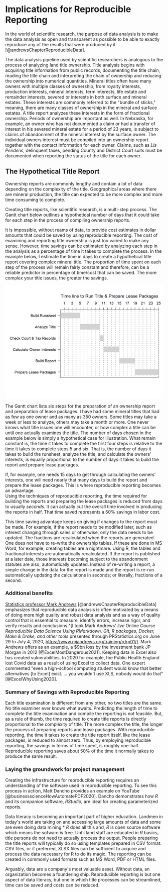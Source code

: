 # Implications for Reproducible Reporting 

In the world of scientific research, the purpose of data analysis is to make the data analysis as open and transparent as possible to be able to exactly reproduce any of the results that were produced by it [@andrewsChapterReproducibleData]. 

The data analysis pipeline used by scientific researchers is analogous to the process of analyzing land title ownership.  Title analysis begins with acquiring title information from public records, documenting the title chain, reading the title chain and interpreting the chain of ownership and reducing the ownership into numerical quantities.  Mineral titles often have many owners with multiple classes of ownership, from royalty interests, production interests, mineral interests, term interests, life estate and remainder interests, severed or interests in both surface and mineral estates.  These interests are commonly referred to the "bundle of sticks," meaning, there are many classes of ownership in the mineral and surface estates.  A title report analyzes these interests in the form of fractional ownership.  Periods of ownership are important as well.  In Nebraska, for example, an owner who has not documented a claim or had a transfer of interest in his severed mineral estate for a period of 23 years, is subject to claims of abandonment of the mineral interest by the surface owner.  The individual owners interest must be compiled into an ownership report together with the contact information for each owner.  Claims, such as *Lis Pendens*, delinquent taxes, pending County and District Court suits must be documented when reporting the status of the title for each owner.  

## The Hypothetical Title Report  

Ownership reports are commonly lengthy and contain a lot of data depending on the complexity of the title. Geographical areas where there are mineral production, the title can expected to be more complex and more time consuming to complete.

Creating title reports, like scientific research, is a multi-step process.  The Gantt chart below outlines a hypothetical number of days that it could take for each step in the process of compiling ownership reports.  

It is impossible, without reams of data, to provide cost estimates in dollar amounts that could be saved by using reproducible reporting.  The cost of examining and reporting title ownership is just too varied to make any sense.  However, time savings can be estimated by analyzing each step in the analysis as a percentage of time it takes to complete the process.  In the example below, I estimate the time in days to create a hypothetical title report covering complex mineral title.  The proportion of time spent on each step of the process will remain fairly constant and therefore, can be a reliable predictor in percentage of time/cost that can be saved. The more complex your title issues, the greater the savings.   

<img src="01-intro_files/figure-html/nice-fig-1.png" width="672" />

The Gantt chart lists six steps for the preparation of an ownership report and preparation of lease packages.  I have had some mineral titles that had as few as one owner and as many as 350 owners.  Some titles may take a week or less to analyze, others may take a month or more.  One never knows what title issues one will encounter, or how complex a title can be until one actually examines the title.  The number of days chosen in the example below is simply a hypothetical case for illustration.  What remain constant is, the time it takes to complete the first four steps is relative to the time it takes to complete steps 5 and six.  That is, the number of days it takes to build the runsheet, analyze the title, and calculate the owners' interests, is equally proportional to the number of days it takes to build the report and prepare lease packages.

If, for example, one needs 15 days to get through calculating the owners' interests, one will need nearly that many days to build the report and prepare the lease packages.  This is where reproducible reporting becomes an advantage.  
Using the techniques of reproducible reporting, the time required for building the reports and preparing the lease packages is reduced from days to usually *seconds*.  It can actually cut the overall time involved in producing the reports in half.  That time saved represents a 50% savings in labor cost.

This time saving advantage keeps on giving if changes to the report must be made.  For example, if the report needs to be modified later, such as interest changing through sales or otherwise, only the data needs to be updated.  The fractions are recalculated when the reports are generated.  One does not have to re-write the ownership tables.  If these are done in MS Word, for example, creating tables are a nightmare.  Using R, the tables and fractional interests are automatically recalculated.  If the report is published at a later date, those interests becoming subject to the abandonment statutes are also, automatically updated.  Instead of re-writing a report, a simple change in the data for the report is made and the report is re-run automatically updating the calculations in seconds; or literally, fractions of a second.  


### Additional benefits

[Statistics professor Mark Andrews](https://us.sagepub.com/en-us/nam/author/mark-andrews)  [@andrewsChapterReproducibleData] emphasizes that reproducible data analysis is often motivated by a means of doing more high quality and robust data analysis and as a way of quality control that is essential to measure, identify errors, increase rigor, and verify results and conclusions.^[I took Mark Andrews' *live* Online Course *Reproducible Data Science Using RMarkdown, Git, R packages, Docker, Make & Drake, and other tools* presented through PRStatistics.org on June 29 to July 4, 2020, <https://www.mjandrews.org/training/rdrp01/>].  Mark Andrews offers as an example, a $9bn loss by the investment bank JP Morgan in 2012 [@ExcelMostDangerous2021].  Keeping data in Excel also has created vulnerabilities.  In 2020 for example, the Public Health England lost Covid data as a result of using Excel to collect data.  One expert commented "even a high-school computing student would know that better alternatives [to Excel] exist. ... you wouldn't use XLS, nobody would do that" [@ExcelWhyUsing2020].   


### Summary of Savings with Reproducible Reporting

Each title examination is different from any other, no two titles are the same. No title examiner ever knows what awaits.  Predicting the length of time to complete the title examination and compile the reporting is not feasible.  But, as a rule of thumb, the time required to create title reports is directly proportional to the complexity of title.  The more complex the title, the longer the process of preparing reports and lease packages.  With reproducible reporting, the time it takes to create the title report itself, like the lease packages, is reduced to almost zero.  Thus, by employing reproducible reporting, the savings in terms of time spent, is roughly one-half.  Reproducible reporting saves about 50% of the time it normally takes to produce the same result.  


### Laying the groundwork for project management  

Creating the infrastructure for reproducible reporting requires an understanding of the software used in reproducible reporting. To see this process in action, Matt Dancho provides an example on YouTube [@businessscienceHowAutomatePDF2020].  Dancho demonstrates how *R* and its companion software, *RStudio*, are ideal for creating parameterized reports.  

Data literacy is becoming an important part of higher education.  Landmen in today's world are taking on and accessing large amounts of data and some are even doing data mining.* *R* does all this and, *R* is open source software which means the sofware is free. Until land staff are educated in *R* basics, title persons do not need to actually process the output. People preparing the title reports will typically do so using templates prepared in CSV format.  CSV files, or if preferred, XLSX files can be sufficient to acquire and process the data necessary for R to do its magic. The reporting can be created in commonly used formats such as MS Word, PDF or HTML files.  

Arguably, data are a company's most valuable asset.  Without data, an organization becomes a foundering ship.  Reproducible reporting is but one aspect of data literacy, but one in which title processes can be streamlined, time can be saved and costs can be reduced.
